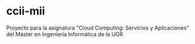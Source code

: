 # ccii-mii
Proyecto para la asignatura "Cloud Computing: Servicios y Aplicaciones" del Máster en Ingeniería Informática de la UGR
